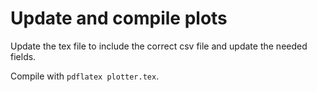 # Update and compile plots
Update the tex file to include the correct csv file and update the needed fields.

Compile with `pdflatex plotter.tex`.
